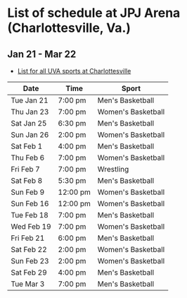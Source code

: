 # List of schedule at JPJ Arena (Charlottesville, Va.)

## Jan 21 - Mar 22

* [List for all UVA sports at Charlottesville](https://youngwoo-umass.github.io/uva_sports_schedule)


| Date       | Time       | Sport               |
|------------|------------|---------------------|
| Tue Jan 21 | 7:00 pm    | Men's Basketball    |
| Thu Jan 23 | 7:00 pm    | Women's Basketball  |
| Sat Jan 25 | 6:30 pm    | Men's Basketball    |
| Sun Jan 26 | 2:00 pm    | Women's Basketball  |
| Sat Feb 1  | 4:00 pm    | Men's Basketball    |
| Thu Feb 6  | 7:00 pm    | Women's Basketball  |
| Fri Feb 7  | 7:00 pm    | Wrestling           |
| Sat Feb 8  | 5:30 pm    | Men's Basketball    |
| Sun Feb 9  | 12:00 pm   | Women's Basketball  |
| Sun Feb 16 | 12:00 pm   | Women's Basketball  |
| Tue Feb 18 | 7:00 pm    | Men's Basketball    |
| Wed Feb 19 | 7:00 pm    | Women's Basketball  |
| Fri Feb 21 | 6:00 pm    | Men's Basketball    |
| Sat Feb 22 | 2:00 pm    | Women's Basketball  |
| Sun Feb 23 | 2:00 pm    | Women's Basketball  |
| Sat Feb 29 | 4:00 pm    | Men's Basketball    |
| Tue Mar 3  | 7:00 pm    | Men's Basketball    |
